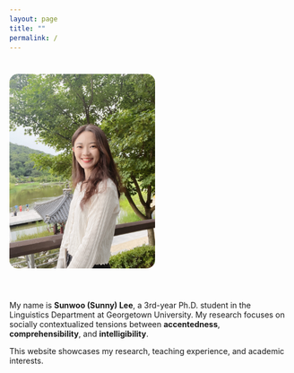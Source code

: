 ```yaml
---
layout: page
title: ""
permalink: /
---
```


<div style="display:flex; align-items:flex-start; gap:40px; margin-top:40px; flex-wrap:wrap;">
  <!-- 왼쪽: 사진 -->
  <div style="flex:0 0 260px;">
    <img src="IMG_6974.jpeg" alt="Profile"
         style="width:260px; height:auto; border-radius:15px; object-fit:cover;">
  </div>

  <!-- 오른쪽: 텍스트 -->
  <div style="flex:1 1 300px; max-width:700px;">
    <p>
      My name is <strong>Sunwoo (Sunny) Lee</strong>, a 3rd-year Ph.D. student in the Linguistics Department at Georgetown University. My research focuses on socially contextualized tensions between <strong>accentedness</strong>, <strong>comprehensibility</strong>, and <strong>intelligibility</strong>.
    </p>
    <p>
      This website showcases my research, teaching experience, and academic interests.
    </p>
  </div>
</div>
